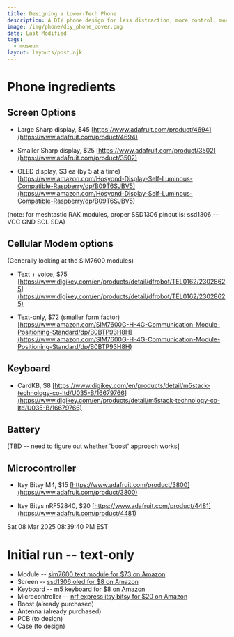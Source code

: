 ```yaml
---
title: Designing a Lower-Tech Phone
description: A DIY phone design for less distraction, more control, more flexibility, and (perhaps?) more security.
image: /img/phone/diy_phone_cover.png
date: Last Modified 
tags:
  - museum
layout: layouts/post.njk
---
```


# Phone ingredients

## Screen Options

- Large Sharp display, $45 [https://www.adafruit.com/product/4694](https://www.adafruit.com/product/4694)

- Smaller Sharp display, $25 [https://www.adafruit.com/product/3502](https://www.adafruit.com/product/3502)

- OLED display, $3 ea (by 5 at a time) [https://www.amazon.com/Hosyond-Display-Self-Luminous-Compatible-Raspberry/dp/B09T6SJBV5](https://www.amazon.com/Hosyond-Display-Self-Luminous-Compatible-Raspberry/dp/B09T6SJBV5)

(note: for meshtastic RAK modules, proper SSD1306 pinout is: ssd1306 -- VCC GND SCL SDA)

## Cellular Modem options

(Generally looking at the SIM7600 modules)

- Text + voice, $75 [https://www.digikey.com/en/products/detail/dfrobot/TEL0162/23028625](https://www.digikey.com/en/products/detail/dfrobot/TEL0162/23028625)

- Text-only, $72 (smaller form factor) [https://www.amazon.com/SIM7600G-H-4G-Communication-Module-Positioning-Standard/dp/B0BTP93H8H](https://www.amazon.com/SIM7600G-H-4G-Communication-Module-Positioning-Standard/dp/B0BTP93H8H)

## Keyboard

- CardKB, $8 [https://www.digikey.com/en/products/detail/m5stack-technology-co-ltd/U035-B/16679766](https://www.digikey.com/en/products/detail/m5stack-technology-co-ltd/U035-B/16679766)

## Battery

[TBD -- need to figure out whether 'boost' approach works]

## Microcontroller

- Itsy Bitsy M4, $15 [https://www.adafruit.com/product/3800](https://www.adafruit.com/product/3800)

- Itsy Bitys nRF52840, $20 [https://www.adafruit.com/product/4481](https://www.adafruit.com/product/4481)


Sat 08 Mar 2025 08:39:40 PM EST

# Initial run -- text-only

- Module -- [sim7600 text module for $73 on Amazon](https://www.amazon.com/SIM7600G-H-4G-Communication-Module-Positioning-Standard/dp/B0BTP93H8H/ref=asc_df_B0BTP93H8H)
- Screen -- [ssd1306 oled for $8 on Amazon](https://www.amazon.com/DIYmall-Serial-128x64-Display-Arduino/dp/B00O2KDQBE?th=1)
- Keyboard -- [m5 keyboard for $8 on Amazon](https://www.digikey.com/en/products/detail/m5stack-technology-co-ltd/U035-B/16679766)
- Microcontroller -- [nrf express itsy bitsy for $20 on Amazon](https://www.digikey.com/en/products/detail/adafruit-industries-llc/4481/11497502)
- Boost (already purchased)
- Antenna (already purchased)
- PCB (to design)
- Case (to design)









